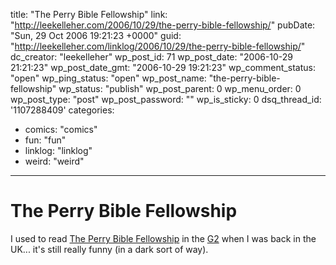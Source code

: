 title: "The Perry Bible Fellowship"
link: "http://leekelleher.com/2006/10/29/the-perry-bible-fellowship/"
pubDate: "Sun, 29 Oct 2006 19:21:23 +0000"
guid: "http://leekelleher.com/linklog/2006/10/29/the-perry-bible-fellowship/"
dc_creator: "leekelleher"
wp_post_id: 71
wp_post_date: "2006-10-29 21:21:23"
wp_post_date_gmt: "2006-10-29 19:21:23"
wp_comment_status: "open"
wp_ping_status: "open"
wp_post_name: "the-perry-bible-fellowship"
wp_status: "publish"
wp_post_parent: 0
wp_menu_order: 0
wp_post_type: "post"
wp_post_password: ""
wp_is_sticky: 0
dsq_thread_id: '1107288409'
categories:
  - comics: "comics"
  - fun: "fun"
  - linklog: "linklog"
  - weird: "weird"

---

# The Perry Bible Fellowship

I used to read <a href="http://www.pbfcomics.com/">The Perry Bible Fellowship</a> in the <a href="http://arts.guardian.co.uk/features/story/0,,1581711,00.html">G2</a> when I was back in the UK... it's still really funny (in a dark sort of way).